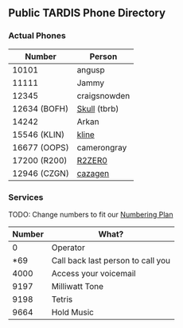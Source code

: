 ## Public TARDIS Phone Directory

### Actual Phones

| Number       | Person                                |
|--------------|---------------------------------------|
| 10101        | angusp                                |
| 11111        | Jammy                                 |
| 12345        | craigsnowden                          |
| 12634 (BOFH) | [Skull](User:Skull "wikilink") (tbrb) |
| 14242        | Arkan                                 |
| 15546 (KLIN) | [kline](User:Kline "wikilink")        |
| 16677 (OOPS) | camerongray                           |
| 17200 (R200) | [R2ZER0](User:R2zer0 "wikilink")      |
| 12946 (CZGN) | [cazagen](User:cazagen "wikilink")    |

### Services

TODO: Change numbers to fit our [Numbering
Plan](Numbering_Plan "wikilink")

| Number | What?                             |
|--------|-----------------------------------|
| 0      | Operator                          |
| \*69   | Call back last person to call you |
| 4000   | Access your voicemail             |
| 9197   | Milliwatt Tone                    |
| 9198   | Tetris                            |
| 9664   | Hold Music                        |